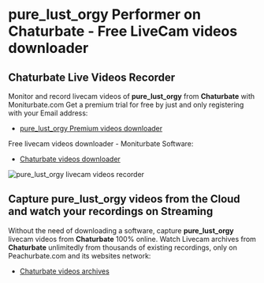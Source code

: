 # pure_lust_orgy Performer on Chaturbate - Free LiveCam videos downloader

## Chaturbate Live Videos Recorder

Monitor and record livecam videos of **pure_lust_orgy** from **Chaturbate** with Moniturbate.com
Get a premium trial for free by just and only registering with your Email address:
* [pure_lust_orgy Premium videos downloader](https://moniturbate.com/request-demo-licence-key.html)

Free livecam videos downloader - Moniturbate Software:
* [Chaturbate videos downloader](https://moniturbate.com/moniturbate-download-software.html)

![pure_lust_orgy livecam videos recorder](https://peachurnet.com/templates/moniturbate-software.png)


## Capture pure_lust_orgy videos from the Cloud and watch your recordings on Streaming

Without the need of downloading a software, capture **pure_lust_orgy** livecam videos from **Chaturbate** 100% online.
Watch Livecam archives from **Chaturbate** unlimitedly from thousands of existing recordings, only on Peachurbate.com and its websites network:
* [Chaturbate videos archives](https://peachurnet.com/)